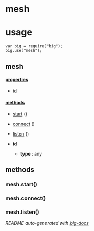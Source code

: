 # mesh


# usage

    var big = require("big");
    big.use("mesh");

## mesh

#### [properties](#mesh-properties)

  - [id](#mesh-properties-id)


#### [methods](#mesh-methods)

  - [start](#mesh-methods-start) ()

  - [connect](#mesh-methods-connect) ()

  - [listen](#mesh-methods-listen) ()




- **id** 

  - **type** : any


<a name="mesh-methods"></a> 

## methods 

<a name="mesh-methods-start"></a> 

### mesh.start()

<a name="mesh-methods-connect"></a> 

### mesh.connect()

<a name="mesh-methods-listen"></a> 

### mesh.listen()


*README auto-generated with [big-docs](https://github.com/bigcompany/big/tree/master/resources/docs)*